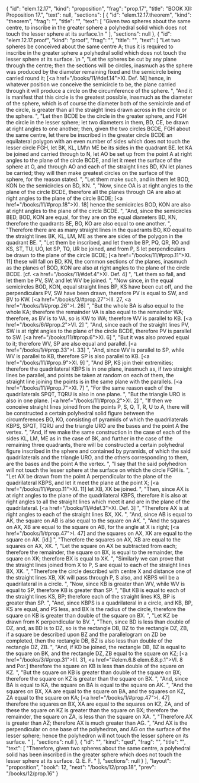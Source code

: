 {
  "id": "elem.12.17",
  "kind": "proposition",
  "frag": "prop.17",
  "title": "BOOK XII: Proposition 17.",
  "text": null,
  "sections": [
    {
      "id": "elem.12.17.theorem",
      "kind": "theorem",
      "frag": "",
      "title": "",
      "text": [
        "Given two spheres about the same centre, to inscribe in the greater sphere a polyhedral solid which does not touch the lesser sphere at its surface.\n      "
      ],
      "sections": null
    },
    {
      "id": "elem.12.17.proof",
      "kind": "proof",
      "frag": "",
      "title": "",
      "text": [
        "Let two spheres be conceived about the same centre A; thus it is required to inscribe in the greater sphere a polyhedral solid which does not touch the lesser sphere at its surface. \n      ",
        "Let the spheres be cut by any plane through the centre; then the sections will be circles, inasmuch as the sphere was produced by the diameter remaining fixed and the semicircle being carried round it; [<a href=\"/books/11/#def.14\">XI. Def. 14</a>] hence, in whatever position we conceive the semicircle to be, the plane carried through it will produce a circle on the circumference of the sphere. ",
        "And it is manifest that this circle is the greatest possible, inasmuch as the diameter of the sphere, which is of course the diameter both of the semicircle and of the circle, is greater than all the straight lines drawn across in the circle or the sphere. ",
        "Let then BCDE be the circle in the greater sphere, and FGH the circle in the lesser sphere; let two diameters in them, BD, CE, be drawn at right angles to one another; then, given the two circles BCDE, FGH about the same centre, let there be inscribed in the greater circle BCDE an equilateral polygon with an even number of sides which does not touch the lesser circle FGH, let BK, KL, LM\n       ME be its sides in the quadrant BE. let KA be joined and carried through to N, let AO be set up from the point A at right angles to the plane of the circle BCDE, and let it meet the surface of the sphere at O, and through AO and each of the straight lines BD, KN let planes be carried; they will then make greatest circles on the surface of the sphere, for the reason stated. ",
        "Let them make such, and in them let BOD, KON be the semicircles on BD, KN. ",
        "Now, since OA is at right angles to the plane of the circle BCDE, therefore all the planes through OA are also at right angles to the plane of the circle BCDE; [<a href=\"/books/11/#prop.18\">XI. 18</a>] hence the semicircles BOD, KON are also at right angles to the plane of the circle BCDE. ",
        "And, since the semicircles BED, BOD, KON are equal, for they are on the equal diameters BD, KN, therefore the quadrants BE, BO, KO are also equal to one another. ",
        "Therefore there are as many straight lines in the quadrants BO, KO equal to the straight lines BK, KL, LM, ME as there are sides of the polygon in the quadrant BE. ",
        "Let them be inscribed, and let them be BP, PQ, QR, RO and KS, ST, TU, UO, let SP, TQ, UR be joined, and from P, S let perpendiculars be drawn to the plane of the circle BCDE; [<a href=\"/books/11/#prop.11\">XI. 11</a>] these will fall on BD, KN, the common sections of the planes, inasmuch as the planes of BOD, KON are also at right angles to the plane of the circle BCDE. [cf. <a href=\"/books/11/#def.4\">XI. Def. 4</a>] ",
        "Let them so fall, and let them be PV, SW, and let WV be joined. ",
        "Now since, in the equal semicircles BOD, KON, equal straight lines BP, KS have been cut off, and the perpendiculars PV, SW have been drawn, therefore PV is equal to SW, and BV to KW. [<a href=\"/books/3/#prop.27\">III. 27</a>, <a href=\"/books/1/#prop.26\">I. 26</a>] ",
        "But the whole BA is also equal to the whole KA; therefore the remainder VA is also equal to the remainder WA; therefore, as BV is to VA, so is KW to WA; therefore WV is parallel to KB. [<a href=\"/books/6/#prop.2\">VI. 2</a>] ",
        "And, since each of the straight lines PV, SW is at right angles to the plane of the circle BCDE, therefore PV is parallel to SW. [<a href=\"/books/11/#prop.6\">XI. 6</a>] ",
        "But it was also proved equal to it; therefore WV, SP are also equal and parallel. [<a href=\"/books/1/#prop.33\">I. 33</a>] ",
        "And, since WV is parallel to SP, while WV is parallel to KB, therefore SP is also parallel to KB. [<a href=\"/books/11/#prop.9\">XI. 9</a>] ",
        "And BP, KS join their extremities; therefore the quadrilateral KBPS is in one plane, inasmuch as, if two straight lines be parallel, and points be taken at random on each of them, the straight line joining the points is in the same plane with the parallels. [<a href=\"/books/11/#prop.7\">XI. 7</a>] ",
        "For the same reason each of the quadrilaterals SPQT, TQRU is also in one plane. ",
        "But the triangle URO is also in one plane. [<a href=\"/books/11/#prop.2\">XI. 2</a>] ",
        "If then we conceive straight lines joined from the points P, S, Q, T, R, U to A, there will be constructed a certain polyhedral solid figure between the circumferences BO, KO, consisting of pyramids of which the quadrilaterals KBPS, SPQT, TQRU and the triangle URO are the bases and the point A the vertex. ",
        "And, if we make the same construction in the case of each of the sides KL, LM, ME as in the case of BK, and further in the case of the remaining three quadrants, there will be constructed a certain polyhedral figure inscribed in the sphere and contained by pyramids, of which the said quadrilaterals and the triangle URO, and the others corresponding to them, are the bases and the point A the vertex. ",
        "I say that the said polyhedron will not touch the lesser sphere at the surface on which the circle FGH is. ",
        "Let AX be drawn from the point A perpendicular to the plane of the quadrilateral KBPS, and let it meet the plane at the point X; [<a href=\"/books/11/#prop.11\">XI. 11</a>] let XB, XK be joined. ",
        "Then, since AX is at right angles to the plane of the quadrilateral KBPS, therefore it is also at right angles to all the straight lines which meet it and are in the plane of the quadrilateral. [<a href=\"/books/11/#def.3\">XI. Def. 3</a>] ",
        "Therefore AX is at right angles to each of the straight lines BX, XK. ",
        "And, since AB is equal to AK, the square on AB is also equal to the square on AK. ",
        "And the squares on AX, XB are equal to the square on AB, for the angle at X is right; [<a href=\"/books/1/#prop.47\">I. 47</a>] and the squares on AX, XK are equal to the square on AK. [id.] ",
        "Therefore the squares on AX, XB are equal to the squares on AX, XK. ",
        "Let the square on AX be subtracted from each; therefore the remainder, the square on BX, is equal to the remainder, the square on XK; therefore BX is equal to XK. ",
        "Similarly we can prove that the straight lines joined from X to P, S are equal to each of the straight lines BX, XK. ",
        "Therefore the circle described with centre X and distance one of the straight lines XB, XK will pass through P, S also, and KBPS will be a quadrilateral in a circle. ",
        "Now, since KB is greater than WV, while WV is equal to SP, therefore KB is greater than SP. ",
        "But KB is equal to each of the straight lines KS, BP; therefore each of the straight lines KS, BP is greater than SP. ",
        "And, since KBPS is a quadrilateral in a circle, and KB, BP, KS are equal, and PS less, and BX is the radius of the circle, therefore the square on KB is greater than double of the square on BX. ",
        "Let KZ be drawn from K perpendicular to BV. ",
        "Then, since BD is less than double of DZ, and, as BD is to DZ, so is the rectangle DB, BZ to the rectangle DZ, ZB, if a square be described upon BZ and the parallelogram on ZD be completed, then the rectangle DB, BZ is also less than double of the rectangle DZ, ZB. ",
        "And, if KD be joined, the rectangle DB, BZ is equal to the square on BK, and the rectangle DZ, ZB equal to the square on KZ; [<a href=\"/books/3/#prop.31\">III. 31</a>, <a href=\"#elem.6.8 elem.6.8.p.1\">VI. 8 and Por.</a>] therefore the square on KB is less than double of the square on KZ. ",
        "But the square on KB is greater than double of the square on BX; therefore the square on KZ is greater than the square on BX. ",
        "And, since BA is equal to KA, the square on BA is equal to the square on AK. ",
        "And the squares on BX, XA are equal to the square on BA, and the squares on KZ, ZA equal to the square on KA; [<a href=\"/books/1/#prop.47\">I. 47</a>] therefore the squares on BX, XA are equal to the squares on KZ, ZA, and of these the square on KZ is greater than the square on BX; therefore the remainder, the square on ZA, is less than the square on XA. ",
        "Therefore AX is greater than AZ; therefore AX is much greater than AG. ",
        "And AX is the perpendicular on one base of the polyhedron, and AG on the surface of the lesser sphere; hence the polyhedron will not touch the lesser sphere on its surface. "
      ],
      "sections": null
    },
    {
      "id": "",
      "kind": "qed",
      "frag": "",
      "title": "",
      "text": [
        "Therefore, given two spheres about the same centre, a polyhedral solid has been inscribed in the greater sphere which does not touch the lesser sphere at its surface. Q. E. F. "
      ],
      "sections": null
    }
  ],
  "layout": "proposition",
  "book": 12,
  "next": "/books/12/prop.18",
  "prev": "/books/12/prop.16"
}
